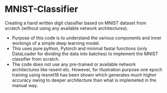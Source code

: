 # MNIST-Classifier

Creating a hand written digit classifier based on MNIST dataset from scratch (without using any available network architectures).

- Purpose of this code is to understand the various components and inner workings of a simple deep learning model.
- This uses pure python, Pytorch and minimal fastai functions (only DataLoader for dividing the data into batches) to implement the MNIST classifier from scratch. 
- The code does not use any pre-trained or available network architectures like resent etc. However, for illustration purpose one epoch training using resnet18 has been shown which generates much higher accuracy owing to deeper architecture than what is implemeted in the manual way.
